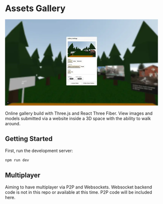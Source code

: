 # Assets Gallery

![Splash Image](public/img/splash.webp)

Online gallery build with Three.js and React Three Fiber. View images and models submitted via a website inside a 3D space with the ability to walk around.

## Getting Started

First, run the development server:

```bash
npm run dev
```

## Multiplayer

Aiming to have multiplayer via P2P and Websockets. Websocket backend code is not in this repo or available at this time. P2P code will be included here.